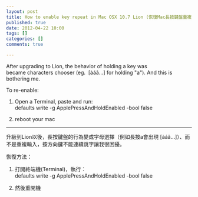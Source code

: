 ```yaml
---
layout: post
title: How to enable key repeat in Mac OSX 10.7 Lion (恢復Mac長按鍵盤重複輸入)
published: true
date: 2012-04-22 10:00
tags: []
categories: []
comments: true

---
```



After upgrading to Lion, the behavior of holding a key was became characters chooser (eg.  [àáâ...] for holding "a"). And this is bothering me.  
  
To re-enable:  
  
1. Open a Terminal, paste and run:  
defaults write -g ApplePressAndHoldEnabled -bool false  
  
2. reboot your mac  
  
- - - - -  
  
  
升級到Lion以後，長按鍵盤的行為變成字母選擇（例如長按a會出現 [àáâ...]）、而不是重複輸入，按方向鍵不能連續跳字讓我很困擾。  
  
恢復方法：  
  
1. 打開終端機(Terminal)，執行：  
defaults write -g ApplePressAndHoldEnabled -bool false  
  
2. 然後重開機  



